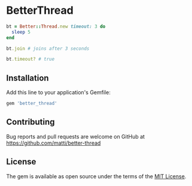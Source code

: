 # BetterThread

```ruby
bt = Better::Thread.new timeout: 3 do
  sleep 5
end

bt.join # joins after 3 seconds

bt.timeout? # true

```
## Installation

Add this line to your application's Gemfile:

```ruby
gem 'better_thread'
```
## Contributing

Bug reports and pull requests are welcome on GitHub at https://github.com/matti/better-thread

## License

The gem is available as open source under the terms of the [MIT License](https://opensource.org/licenses/MIT).
